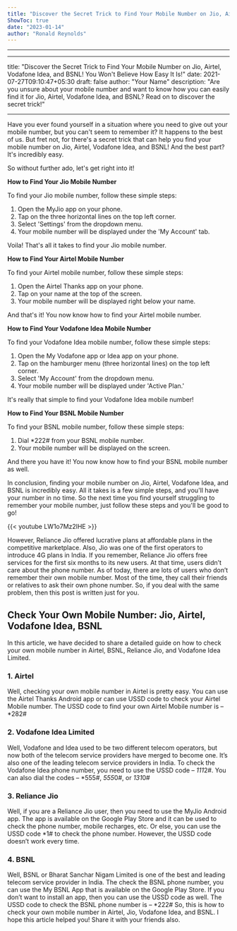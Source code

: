 ```yaml
---
title: "Discover the Secret Trick to Find Your Mobile Number on Jio, Airtel, Vodafone Idea, and BSNL! You Won't Believe How Easy It Is!"
ShowToc: true 
date: "2023-01-14"
author: "Ronald Reynolds"
---
```

*****
---
title: "Discover the Secret Trick to Find Your Mobile Number on Jio, Airtel, Vodafone Idea, and BSNL! You Won't Believe How Easy It Is!"
date: 2021-07-27T09:10:47+05:30
draft: false
author: "Your Name"
description: "Are you unsure about your mobile number and want to know how you can easily find it for Jio, Airtel, Vodafone Idea, and BSNL? Read on to discover the secret trick!"

---

Have you ever found yourself in a situation where you need to give out your mobile number, but you can't seem to remember it? It happens to the best of us. But fret not, for there's a secret trick that can help you find your mobile number on Jio, Airtel, Vodafone Idea, and BSNL! And the best part? It's incredibly easy.

So without further ado, let's get right into it!

**How to Find Your Jio Mobile Number**

To find your Jio mobile number, follow these simple steps:

1. Open the MyJio app on your phone.
2. Tap on the three horizontal lines on the top left corner.
3. Select 'Settings' from the dropdown menu.
4. Your mobile number will be displayed under the 'My Account' tab.

Voila! That's all it takes to find your Jio mobile number.

**How to Find Your Airtel Mobile Number**

To find your Airtel mobile number, follow these simple steps:

1. Open the Airtel Thanks app on your phone.
2. Tap on your name at the top of the screen.
3. Your mobile number will be displayed right below your name.

And that's it! You now know how to find your Airtel mobile number.

**How to Find Your Vodafone Idea Mobile Number**

To find your Vodafone Idea mobile number, follow these simple steps:

1. Open the My Vodafone app or Idea app on your phone.
2. Tap on the hamburger menu (three horizontal lines) on the top left corner.
3. Select 'My Account' from the dropdown menu.
4. Your mobile number will be displayed under 'Active Plan.'

It's really that simple to find your Vodafone Idea mobile number!

**How to Find Your BSNL Mobile Number**

To find your BSNL mobile number, follow these simple steps:

1. Dial *222# from your BSNL mobile number.
2. Your mobile number will be displayed on the screen.

And there you have it! You now know how to find your BSNL mobile number as well.

In conclusion, finding your mobile number on Jio, Airtel, Vodafone Idea, and BSNL is incredibly easy. All it takes is a few simple steps, and you'll have your number in no time. So the next time you find yourself struggling to remember your mobile number, just follow these steps and you'll be good to go!

{{< youtube LW1o7Mz2lHE >}} 



However, Reliance Jio offered lucrative plans at affordable plans in the competitive marketplace. Also, Jio was one of the first operators to introduce 4G plans in India. If you remember, Reliance Jio offers free services for the first six months to its new users.
At that time, users didn’t care about the phone number. As of today, there are lots of users who don’t remember their own mobile number. Most of the time, they call their friends or relatives to ask their own phone number. So, if you deal with the same problem, then this post is written just for you.

 
## Check Your Own Mobile Number: Jio, Airtel, Vodafone Idea, BSNL


In this article, we have decided to share a detailed guide on how to check your own mobile number in Airtel, BSNL, Reliance Jio, and Vodafone Idea Limited.

 
### 1. Airtel


Well, checking your own mobile number in Airtel is pretty easy. You can use the Airtel Thanks Android app or can use USSD code to check your Airtel Mobile number.
The USSD code to find your own Airtel Mobile number is – *282#

 
### 2. Vodafone Idea Limited


Well, Vodafone and Idea used to be two different telecom operators, but now both of the telecom service providers have merged to become one. It’s also one of the leading telecom service providers in India.
To check the Vodafone Idea phone number, you need to use the USSD code – *111*2#. You can also dial the codes – *555#, *555*0#, or *131*0#

 
### 3. Reliance Jio


Well, if you are a Reliance Jio user, then you need to use the MyJio Android app. The app is available on the Google Play Store and it can be used to check the phone number, mobile recharges, etc.
Or else, you can use the USSD code *1# to check the phone number. However, the USSD code doesn’t work every time.

 
### 4. BSNL


Well, BSNL or Bharat Sanchar Nigam Limited is one of the best and leading telecom service provider in India. The check the BSNL phone number, you can use the My BSNL App that is available on the Google Play Store.
If you don’t want to install an app, then you can use the USSD code as well. The USSD code to check the BSNL phone number is – *222#
So, this is how to check your own mobile number in Airtel, Jio, Vodafone Idea, and BSNL. I hope this article helped you! Share it with your friends also.




